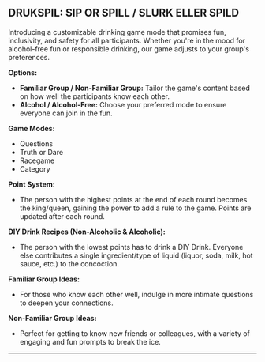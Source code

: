 ## DRUKSPIL: SIP OR SPILL / SLURK ELLER SPILD

Introducing a customizable drinking game mode that promises fun, inclusivity, and safety for all participants. Whether you're in the mood for alcohol-free fun or responsible drinking, our game adjusts to your group's preferences.

**Options:**
- **Familiar Group / Non-Familiar Group:** Tailor the game's content based on how well the participants know each other.
- **Alcohol / Alcohol-Free:** Choose your preferred mode to ensure everyone can join in the fun.

**Game Modes:**
- Questions
- Truth or Dare
- Racegame
- Category

**Point System:**
- The person with the highest points at the end of each round becomes the king/queen, gaining the power to add a rule to the game. Points are updated after each round.

**DIY Drink Recipes (Non-Alcoholic & Alcoholic):**
- The person with the lowest points has to drink a DIY Drink. Everyone else contributes a single ingredient/type of liquid (liquor, soda, milk, hot sauce, etc.) to the concoction.

**Familiar Group Ideas:**
- For those who know each other well, indulge in more intimate questions to deepen your connections.

**Non-Familiar Group Ideas:**
- Perfect for getting to know new friends or colleagues, with a variety of engaging and fun prompts to break the ice.

---

